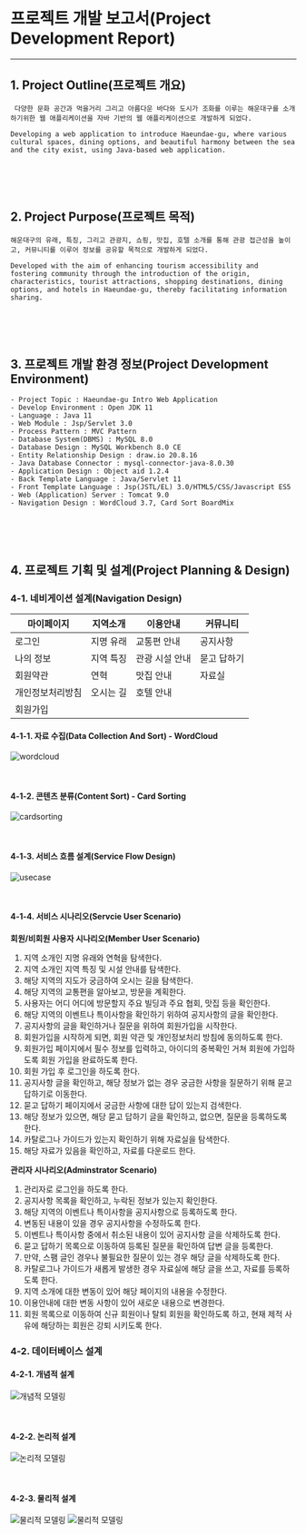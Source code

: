# 프로젝트 개발 보고서(Project Development Report)
---------------------------------------------------------
## 1. Project Outline(프로젝트 개요)
     다양한 문화 공간과 먹을거리 그리고 아름다운 바다와 도시가 조화를 이루는 해운대구를 소개하기위한 웹 애플리케이션을 자바 기반의 웹 애플리케이션으로 개발하게 되었다.
    
    Developing a web application to introduce Haeundae-gu, where various cultural spaces, dining options, and beautiful harmony between the sea and the city exist, using Java-based web application.

   
<br><br><br>

## 2. Project Purpose(프로젝트 목적)

    해운대구의 유래, 특징, 그리고 관광지, 쇼핑, 맛집, 호텔 소개를 통해 관광 접근성을 높이고, 커뮤니티를 이루어 정보를 공유할 목적으로 개발하게 되었다.

    Developed with the aim of enhancing tourism accessibility and fostering community through the introduction of the origin, characteristics, tourist attractions, shopping destinations, dining options, and hotels in Haeundae-gu, thereby facilitating information sharing.

<br><br><br>

## 3. 프로젝트 개발 환경 정보(Project Development Environment)
    
    - Project Topic : Haeundae-gu Intro Web Application
    - Develop Environment : Open JDK 11
    - Language : Java 11
    - Web Module : Jsp/Servlet 3.0
    - Process Pattern : MVC Pattern
    - Database System(DBMS) : MySQL 8.0
    - Database Design : MySQL Workbench 8.0 CE
    - Entity Relationship Design : draw.io 20.8.16
    - Java Database Connector : mysql-connector-java-8.0.30
    - Application Design : Object aid 1.2.4
    - Back Template Language : Java/Servlet 11
    - Front Template Language : Jsp(JSTL/EL) 3.0/HTML5/CSS/Javascript ES5
    - Web (Application) Server : Tomcat 9.0
    - Navigation Design : WordCloud 3.7, Card Sort BoardMix

<br><br><br>

## 4. 프로젝트 기획 및 설계(Project Planning & Design)

### 4-1. 네비게이션 설계(Navigation Design)

| 마이페이지 | 지역소개 | 이용안내 | 커뮤니티 |
|-----------|---------|----------|---------|
| 로그인 | 지명 유래 | 교통편 안내 | 공지사항 |
| 나의 정보 | 지역 특징 | 관광 시설 안내 | 묻고 답하기 |
| 회원약관 | 연혁 | 맛집 안내 | 자료실 |
| 개인정보처리방침 | 오시는 길 | 호텔 안내 | &nbsp; |
| 회원가입 | &nbsp; | &nbsp; | &nbsp; |




#### 4-1-1. 자료 수집(Data Collection And Sort) - WordCloud
![wordcloud](./design/wordcloud.png)

<br>

#### 4-1-2. 콘텐츠 분류(Content Sort) - Card Sorting
![cardsorting](./design/cardsorting.png)

<br>

#### 4-1-3. 서비스 흐름 설계(Service Flow Design)
![usecase](./design/usecase.png)

<br>

#### 4-1-4. 서비스 시나리오(Servcie User Scenario)

**회원/비회원 사용자 시나리오(Member User Scenario)**
1) 지역 소개인 지명 유래와 연혁을 탐색한다.
2) 지역 소개인 지역 특징 및 시설 안내를 탐색한다.
3) 해당 지역의 지도가 궁금하여 오시는 길을 탐색한다.
4) 해당 지역의 교통편을 알아보고, 방문을 계획한다.
5) 사용자는 어디 어디에 방문할지 주요 빌딩과 주요 협회, 맛집 등을 확인한다.
6) 해당 지역의 이벤트나 특이사항을 확인하기 위하여 공지사항의 글을 확인한다.
7) 공지사항의 글을 확인하거나 질문을 위하여 회원가입을 시작한다.
8) 회원가입을 시작하게 되면, 회원 약관 및 개인정보처리 방침에 동의하도록 한다.
9) 회원가입 페이지에서 필수 정보를 입력하고, 아이디의 중복확인 거쳐 회원에 가입하도록 회원 가입을 완료하도록 한다.
10) 회원 가입 후 로그인을 하도록 한다.
11) 공지사항 글을 확인하고, 해당 정보가 없는 경우 궁금한 사항을 질문하기 위해 묻고 답하기로 이동한다.
12) 묻고 답하기 페이지에서 궁금한 사항에 대한 답이 있는지 검색한다.
13) 해당 정보가 있으면, 해당 묻고 답하기 글을 확인하고, 없으면, 질문을 등록하도록 한다.
14) 카탈로그나 가이드가 있는지 확인하기 위해 자료실을 탐색한다.
15) 해당 자료가 있음을 확인하고, 자료를 다운로드 한다.

**관리자 시나리오(Adminstrator Scenario)**
1) 관리자로 로그인을 하도록 한다.
2) 공지사항 목록을 확인하고, 누락된 정보가 있는지 확인한다.
3) 해당 지역의 이벤트나 특이사항을 공지사항으로 등록하도록 한다.
4) 변동된 내용이 있을 경우 공지사항을 수정하도록 한다. 
5) 이벤트나 특이사항 중에서 취소된 내용이 있어 공지사항 글을 삭제하도록 한다.
6) 묻고 답하기 목록으로 이동하여 등록된 질문을 확인하여 답변 글을 등록한다.
7) 만약, 스팸 글인 경우나 불필요한 질문이 있는 경우 해당 글을 삭제하도록 한다.
8) 카탈로그나 가이드가 새롭게 발생한 경우 자료실에 해당 글을 쓰고, 자료를 등록하도록 한다.
9) 지역 소개에 대한 변동이 있어 해당 페이지의 내용을 수정한다.
10) 이용안내에 대한 변동 사항이 있어 새로운 내용으로 변경한다.
11) 회원 목록으로 이동하여 신규 회원이나 탈퇴 회원을 확인하도록 하고, 현재 제적 사유에 해당하는 회원은 강퇴 시키도록 한다.

### 4-2. 데이터베이스 설계

#### 4-2-1. 개념적 설계
![개념적 모델링](./design/info_erd.drawio.png)

<br>

#### 4-2-2. 논리적 설계
![논리적 모델링](./design/logical_erd.drawio.png)

<br>

#### 4-2-3. 물리적 설계
![물리적 모델링](./design/pysical_erd.png)
![물리적 모델링](./design/pysical_erd1.png)







